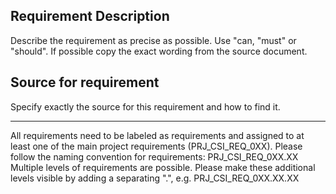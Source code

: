 ## Requirement Description
Describe the requirement as precise as possible. Use "can, "must" or "should". If possible copy the exact wording from the source document.

## Source for requirement
Specify exactly the source for this requirement and how to find it.

--------

All requirements need to be labeled as requirements and assigned to at least one of the main project requirements (PRJ_CSI_REQ_0XX).  Please follow the naming convention for requirements: PRJ_CSI_REQ_0XX.XX  
Multiple levels of requirements are possible. Please make these additional levels visible by adding a separating ".", e.g. PRJ_CSI_REQ_0XX.XX.XX
